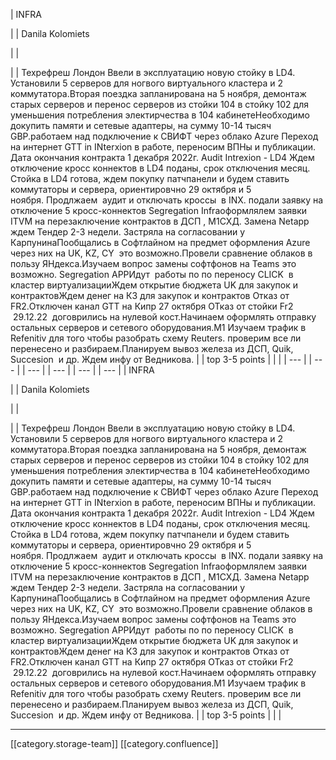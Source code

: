 





| INFRA

 | 
| Danila Kolomiets

 | 
|    

 | 
| Техрефреш Лондон Ввели в эксплуатацию новую стойку в LD4. Установили 5 cерверов для ногвого виртуального кластера и 2 коммутатора.Вторая поездка запланирована на 5 ноября, демонтаж старых серверов и перенос серверов из стойки 104 в стойку 102 для уменьшения потребления электирчества в 104 кабинетеНеобходимо докупить памяти и сетевые адаптеры, на сумму 10-14 тысяч GBP.работаем над подключение к СВИФТ через облако Azure Переход на интернет GTT in INterxion в работе, переносим ВПНы и публикации. Дата окончания контракта 1 декабря 2022г. Audit Intrexion - LD4 Ждем отключение кросс коннектов в LD4 поданы, срок отключения месяц. Cтойка в LD4 готова, ждем покупку патчпанели и будем ставить коммутаторы и сервера, ориентировчно 29 октября и 5 ноября. Продлжаем  аудит и отключать кроссы  в INX. подали заявку на отключение 5 кросс-коннектов  Segregation Infraоформлялем заявки ITVM на перезаключение контрактов в ДСП , М1СХД. Замена Netapp ждем Тендер 2-3 недели. Застряла на согласовании у КарпунинаПообщались в Софтлайном на предмет оформления Azure через них на UK, KZ, CY  это возможно.Провели сравнение облаков в пользу ЯНдекса.Изучаем вопрос замены софтфонов на Teams это возможно. Segregation APPИдут  работы по по переносу CLICK  в кластер виртуализацииЖдем открытие бюджета UK для закупок и контрактовЖдем денег на КЗ для закупок и контрактов Отказ от FR2.Отключен канал GTT на Кипр 27 октября ОТказ от стойки Fr2   29.12.22  договрились на нулевой кост.Начинаем оформлять отправку остальных серверов и сетевого оборудования.М1 Изучаем трафик в  Refenitiv для того чтобы разобрать схему Reuters. проверим все ли перенесено и разбираем.Планируем вывоз железа из ДСП, Quik, Succesion  и др. Ждем инфу от Ведникова. | 
| top 3-5 points | 
|  | 
|  --- | 
|  --- | 
|  --- | 
|  --- | 
|  --- | 
|  --- | 
| INFRA

 | 
| Danila Kolomiets

 | 
|    

 | 
| Техрефреш Лондон Ввели в эксплуатацию новую стойку в LD4. Установили 5 cерверов для ногвого виртуального кластера и 2 коммутатора.Вторая поездка запланирована на 5 ноября, демонтаж старых серверов и перенос серверов из стойки 104 в стойку 102 для уменьшения потребления электирчества в 104 кабинетеНеобходимо докупить памяти и сетевые адаптеры, на сумму 10-14 тысяч GBP.работаем над подключение к СВИФТ через облако Azure Переход на интернет GTT in INterxion в работе, переносим ВПНы и публикации. Дата окончания контракта 1 декабря 2022г. Audit Intrexion - LD4 Ждем отключение кросс коннектов в LD4 поданы, срок отключения месяц. Cтойка в LD4 готова, ждем покупку патчпанели и будем ставить коммутаторы и сервера, ориентировчно 29 октября и 5 ноября. Продлжаем  аудит и отключать кроссы  в INX. подали заявку на отключение 5 кросс-коннектов  Segregation Infraоформлялем заявки ITVM на перезаключение контрактов в ДСП , М1СХД. Замена Netapp ждем Тендер 2-3 недели. Застряла на согласовании у КарпунинаПообщались в Софтлайном на предмет оформления Azure через них на UK, KZ, CY  это возможно.Провели сравнение облаков в пользу ЯНдекса.Изучаем вопрос замены софтфонов на Teams это возможно. Segregation APPИдут  работы по по переносу CLICK  в кластер виртуализацииЖдем открытие бюджета UK для закупок и контрактовЖдем денег на КЗ для закупок и контрактов Отказ от FR2.Отключен канал GTT на Кипр 27 октября ОТказ от стойки Fr2   29.12.22  договрились на нулевой кост.Начинаем оформлять отправку остальных серверов и сетевого оборудования.М1 Изучаем трафик в  Refenitiv для того чтобы разобрать схему Reuters. проверим все ли перенесено и разбираем.Планируем вывоз железа из ДСП, Quik, Succesion  и др. Ждем инфу от Ведникова. | 
| top 3-5 points | 
|  | 







*****

[[category.storage-team]] 
[[category.confluence]] 
